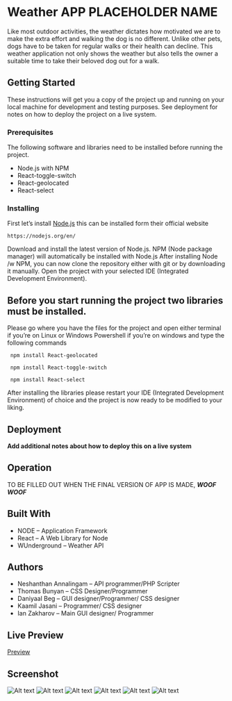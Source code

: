 # Weather APP PLACEHOLDER NAME
Like most outdoor activities, the weather dictates how motivated we are to make the extra effort and walking the dog is no different.
Unlike other pets, dogs have to be taken for regular walks or their health can decline. 
This weather application not only shows the weather but also tells the owner a suitable time to take their beloved dog out for a walk. 


## Getting Started
These instructions will get you a copy of the project up and running on your local machine for development and testing purposes. 
See deployment for notes on how to deploy the project on a live system.

### Prerequisites
The following software and libraries need to be installed before running the project.
*	Node.js with NPM
*	React-toggle-switch
*	React-geolocated
*   React-select

### Installing
First let’s install [Node.js](https://nodejs.org/en/) this can be installed form their official website 

``https://nodejs.org/en/``

Download and install the latest version of Node.js. NPM (Node package manager) will automatically be installed with Node.js
After installing Node /w NPM, you can now clone the repository either with git or by downloading it manually. 
Open the project with your selected IDE (Integrated Development Environment).

**Before you start running the project two libraries must be installed.**
---

Please go where you have the files for the project and open either terminal if you’re on Linux or Windows Powershell if you’re on windows and type the following commands 

`` npm install React-geolocated``

`` npm install React-toggle-switch``

`` npm install React-select``

After installing the libraries please restart your IDE (Integrated Development Environment) of choice and the project is now ready to be modified to your liking. 

## Deployment
**Add additional notes about how to deploy this on a live system**

## Operation

TO BE FILLED OUT WHEN THE FINAL VERSION OF APP IS MADE, *__WOOF WOOF__*

## Built With

*	NODE – Application Framework
*	React – A Web Library for Node
*	WUnderground – Weather API

## Authors
*	Neshanthan Annalingam – API programmer/PHP Scripter
*	Thomas Bunyan – CSS Designer/Programmer
*	Daniyaal Beg –  GUI designer/Programmer/ CSS designer
*	Kaamil Jasani – Programmer/ CSS designer 
*	Ian Zakharov –  Main GUI designer/ Programmer 

## Live Preview
[Preview](../WeatherApp/tree/GUI)

## Screenshot
![Alt text](https://i.imgur.com/bZPiTcC.gif "Test Gif one")
![Alt text](https://i.imgur.com/wGtQLIX.png "Test Different sizes PRI")
![Alt text](https://i.imgur.com/PvprD3L.jpg "Test Different size DUO")
![Alt text](https://i.imgur.com/5iLb0BG.jpg "Test Different size Tri")
![Alt text](https://i.imgur.com/mfUULXZ.png "Test Different size TET")
![Alt text](https://i.imgur.com/4AYRXtw.png "Test Different size PEN")
    
